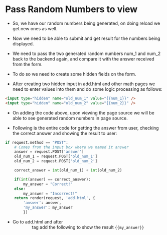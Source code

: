 # Pass Random Numbers to view

- So, we have our random numbers being generated, on doing reload we get new ones as well.

- Now we need to be able to submit and get result for the numbers being displayed.

- We need to pass the two generated random numbers num_1 and num_2 back to the backend again, and compare it with the answer received from the form.

- To do so we need to create some hidden fields on the form.

- After creating two hidden input in add.html and other math pages we need to enter values into them and do some logic processing as follows:

```html
<input type="hidden" name="old_num_1" value="{{num_1}}" />
<input type="hidden" name="old_num_2" value="{{num_2}}" />
```

- On adding the code above, upon viewing the page source we will be able to see generated random numbers in page source.

- Following is the entire code for getting the answer from user, checking the correct answer and showing the result to user:

```python
if request.method == "POST":
    # Comes from the input box where we named it answer
    answer = request.POST['answer']
    old_num_1 = request.POST['old_num_1']
    old_num_2 = request.POST['old_num_2']

    correct_answer = int(old_num_1) + int(old_num_2)

    if(int(answer) == correct_answer):
        my_answer = "Correct!"
    else:
        my_answer = "Incorrect!"
    return render(request, 'add.html', {
        'answer': answer,
        'my_answer': my_answer
        })
```

- Go to add.html and after <center> tag add the following to show the result `{{my_answer}}`
